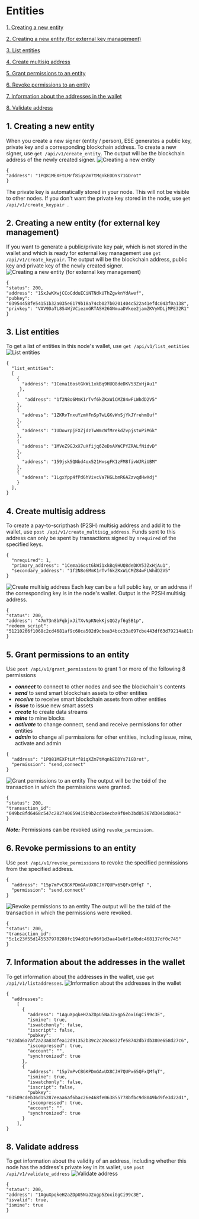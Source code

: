 # Entities

[1. Creating a new entity](#1-creating-a-new-entity)

[2. Creating a new entity (for external key management)](#2-creating-a-new-entity-for-external-key-management)

[3. List entities](#3-list-entities)

[4. Create multisig address](#4-create-multisig-address)

[5. Grant permissions to an entity](#5-grant-permissions-to-an-entity)

[6. Revoke permissions to an entity](#6-revoke-permissions-to-an-entity)

[7. Information about the addresses in the wallet](#7-information-about-the-addresses-in-the-wallet)

[8. Validate address](#8-validate-address)

## 1. Creating a new entity
When you create a new signer (entity / person), ESE generates a public key, private key and a corresponding blockchain address. To create a new signer, use `get /api/v1/create_entity`. The output will be the blockchain address of the newly created signer.
![Creating a new entity](http://www.primechaintech.com/img/api_documentation/create_entity.png)
```
{
"address": "1PQ81MEXFtLMrf8iqXZm7tMqnkEDDYs71GDrot"
}
```
The private key is automatically stored in your node. This will not be visible to other nodes. If you don't want the private key stored in the node, use `get /api/v1/create_keypair `. 

## 2. Creating a new entity (for external key management)
If you want to generate a public/private key pair, which is not stored in the wallet and which is ready for external key management use `get /api/v1/create_keypair`. The output will be the blockchain address, public key and private key of the newly created signer.
![Creating a new entity (for external key management)](http://www.primechaintech.com/img/api_documentation/create_keypair.png)
```
{
"status": 200,
"address": "1SxJwKXwjCCoCdduECiNTNdkUThZgwknYdAwef",
"pubkey": "03954458fe54151b32a035e6179b18a74cb027b0201404c522a41efdc043f0a138",
"privkey": "VAV9DaTL8S4WjVCiezmGRTASH26GNmuaDVkee2jamZKVyWDLjMPE32R1"
}
```

## 3. List entities
To get a list of entities in this node's wallet, use `get /api/v1/list_entities`
![List entities](http://www.primechaintech.com/img/api_documentation/list_entities.png)
```
{
  "list_entities": 
  [
    {
      "address": "1Cema16ostGkWi1xkBq9HUQ8deDKV53ZxHjAu1"
     },
    {
       "address": "1f2N8o6MmK1rTvf6kZKxWiCMZ84wFLWhdD2V5"
    },
    {
      "address": "1ZKRvTnxuYzmHFnSpTwLGKvWnSjYkJYrehm8uf"
    },
    {
      "address": "1UDowrpjFXZjdzTwWmcWfMrekdZvpjstoPiMGk"
    },
    {
      "address": "1MVeZ9GJxX7uXfijq6ZeDsAXWCPYZRALfNidvD"
    },
    {
      "address": "159jsk5QNbd4ox521HxsgFK1zFM8fivWJRiUBM"
    },
    {
      "address": "1LgxYpp4fPd6hVivcVa7HGLbmR6AZzvqdHwXdj"
    }
  ],
}
```
## 4. Create multisig address
To create a pay-to-scripthash (P2SH) multisig address and add it to the wallet, use `post /api/v1/create_multisig_address`. Funds sent to this address can only be spent by transactions signed by `nrequired` of the specified keys.
```
{
  "nrequired": 1,
  "primary_address": "1Cema16ostGkWi1xkBq9HUQ8deDKV53ZxHjAu1",
  "secondary_address": "1f2N8o6MmK1rTvf6kZKxWiCMZ84wFLWhdD2V5"  
}
```
![Create multisig address](http://www.primechaintech.com/img/api_documentation/create_multisig_address.png)
Each key can be a full public key, or an address if the corresponding key is in the node's wallet. Output is the P2SH multisig address.
```
{
"status": 200,
"address": "47m73n8bFqbjxJiTXvNpKNekKjsQG2yf6g5B1p",
"redeem_script": "51210266f1068c2cd4681af9c60ca502d9cbea34bcc33a697cbe443df63d79214a011d21034cc36b3b86e632bc23e5aa7e0f28e159baee469feb43d1e4227b6706f27aedd852ae"
}
```
## 5. Grant permissions to an entity
Use `post /api/v1/grant_permissions` to grant 1 or more of the following 8 permissions 
* ***connect***	to connect to other nodes and see the blockchain's contents
* ***send***	to send smart blockchain assets to other entities
* ***receive***	to receive smart blockchain assets from other entities
* ***issue***	to issue new smart assets
* ***create***	to create data streams
* ***mine***	to mine blocks
* ***activate***	to change connect, send and receive permissions for other entities
* ***admin***	to change all permissions for other entities, including issue, mine, activate and admin
```
{
  "address": "1PQ81MEXFtLMrf8iqXZm7tMqnkEDDYs71GDrot",
  "permission": "send,connect"
}
```
![Grant permissions to an entity](http://www.primechaintech.com/img/api_documentation/grant_permissions.png)
The output will be the txid of the transaction in which the permissions were granted.
```
{
"status": 200,
"transaction_id": "049bc8fd6468c547c282740659415b9b2cd14ecba9f0eb3bd05367d3041d8063"
}
```
***Note:*** Permissions can be revoked using `revoke_permission.`

## 6. Revoke permissions to an entity
Use `post /api/v1/revoke_permissions` to revoke the specified permissions from the specified address.
```
{
  "address": "15p7mPvCBGKPDmGAvUX8CJH7QUPx65QFxQMfqT ",
  "permission": "send,connect"
}
```
![Revoke permissions to an entity](http://www.primechaintech.com/img/api_documentation/revoke_permissions.png)
The output will be the txid of the transaction in which the permissions were revoked.
```
{
"status": 200,
"transaction_id": "5c1c23f55d145537970288fc194d01fe96f1d3aa41e8f1e0bdc468137df0c745"
}
```
## 7. Information about the addresses in the wallet

To get information about the addresses in the wallet, use `get /api/v1/listaddresses`. 
![Information about the addresses in the wallet](http://www.primechaintech.com/img/api_documentation/listaddresses.png)
```
{
  "addresses": 
    [
      {
        "address": "1AguXpqkeH2aZDpU5NaJ2xgp5ZoxiGgCi99c3E",
        "ismine": true,
        "iswatchonly": false,
        "isscript": false,
        "pubkey": "023da6a7af2a23a83dfea12d91352b39c2c20c6832fe58742db7db380e658d27c6",
        "iscompressed": true,
        "account": "",
        "synchronized": true
      },
      {
        "address": "15p7mPvCBGKPDmGAvUX8CJH7QUPx65QFxQMfqT",
        "ismine": true,
        "iswatchonly": false,
        "isscript": false,
        "pubkey": "03509cdeb36d15287eeaa6af6bac26e468fe063855778bfbc9d8049bd9fe3d22d1",
        "iscompressed": true,
        "account": "",
        "synchronized": true
      }
    ],
}
```
## 8. Validate address

To get information about the validity of an address, including whether this node has the address's private key in its wallet, use `post /api/v1/validate_address`
![Validate address](http://www.primechaintech.com/img/api_documentation/validate_address.png)
```
{
"status": 200,
"address": "1AguXpqkeH2aZDpU5NaJ2xgp5ZoxiGgCi99c3E",
"isvalid": true,
"ismine": true
}
```

